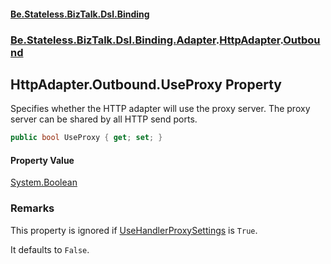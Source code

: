 #### [Be.Stateless.BizTalk.Dsl.Binding](README.md 'README')
### [Be.Stateless.BizTalk.Dsl.Binding.Adapter](Be.Stateless.BizTalk.Dsl.Binding.Adapter.md 'Be.Stateless.BizTalk.Dsl.Binding.Adapter').[HttpAdapter](HttpAdapter.md 'Be.Stateless.BizTalk.Dsl.Binding.Adapter.HttpAdapter').[Outbound](HttpAdapter.Outbound.md 'Be.Stateless.BizTalk.Dsl.Binding.Adapter.HttpAdapter.Outbound')

## HttpAdapter.Outbound.UseProxy Property

Specifies whether the HTTP adapter will use the proxy server. The proxy server can be shared by all HTTP send
ports.

```csharp
public bool UseProxy { get; set; }
```

#### Property Value
[System.Boolean](https://docs.microsoft.com/en-us/dotnet/api/System.Boolean 'System.Boolean')

### Remarks

This property is ignored if [UseHandlerProxySettings](HttpAdapter.Outbound.UseHandlerProxySettings.md 'Be.Stateless.BizTalk.Dsl.Binding.Adapter.HttpAdapter.Outbound.UseHandlerProxySettings') is `True`.

It defaults to `False`.